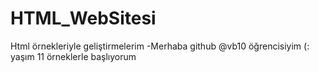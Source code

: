 # HTML_WebSitesi
Html örnekleriyle geliştirmelerim 
-Merhaba github @vb10 öğrencisiyim (: yaşım 11 örneklerle başlıyorum
